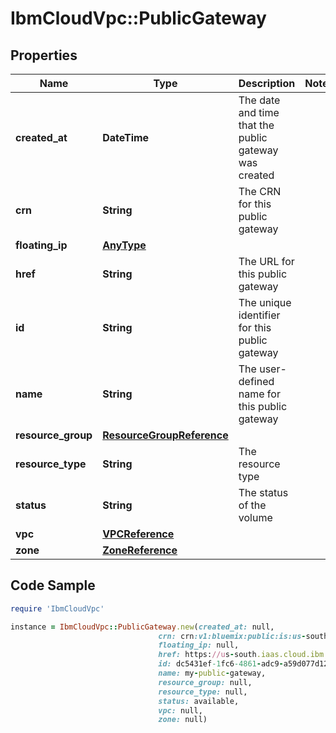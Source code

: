 # IbmCloudVpc::PublicGateway

## Properties

Name | Type | Description | Notes
------------ | ------------- | ------------- | -------------
**created_at** | **DateTime** | The date and time that the public gateway was created | 
**crn** | **String** | The CRN for this public gateway | 
**floating_ip** | [**AnyType**](AnyType.md) |  | 
**href** | **String** | The URL for this public gateway | 
**id** | **String** | The unique identifier for this public gateway | 
**name** | **String** | The user-defined name for this public gateway | 
**resource_group** | [**ResourceGroupReference**](ResourceGroupReference.md) |  | 
**resource_type** | **String** | The resource type | 
**status** | **String** | The status of the volume | 
**vpc** | [**VPCReference**](VPCReference.md) |  | 
**zone** | [**ZoneReference**](ZoneReference.md) |  | 

## Code Sample

```ruby
require 'IbmCloudVpc'

instance = IbmCloudVpc::PublicGateway.new(created_at: null,
                                 crn: crn:v1:bluemix:public:is:us-south-1:a/123456::public-gateway:dc5431ef-1fc6-4861-adc9-a59d077d1241,
                                 floating_ip: null,
                                 href: https://us-south.iaas.cloud.ibm.com/v1/public_gateways/dc5431ef-1fc6-4861-adc9-a59d077d1241,
                                 id: dc5431ef-1fc6-4861-adc9-a59d077d1241,
                                 name: my-public-gateway,
                                 resource_group: null,
                                 resource_type: null,
                                 status: available,
                                 vpc: null,
                                 zone: null)
```


